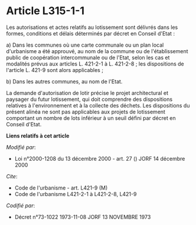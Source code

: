 # Article L315-1-1

Les autorisations et actes relatifs au lotissement sont délivrés dans les formes, conditions et délais déterminés par décret
en Conseil d'Etat :

a) Dans les communes où une carte communale ou un plan local d'urbanisme a été approuvé, au nom de la commune ou de
l'établissement public de coopération intercommunale ou de l'Etat, selon les cas et modalités prévus aux articles L. 421-2-1
à L. 421-2-8 ; les dispositions de l'article L. 421-9 sont alors applicables ;

b) Dans les autres communes, au nom de l'Etat.

La demande d'autorisation de lotir précise le projet architectural et paysager du futur lotissement, qui doit comprendre des
dispositions relatives à l'environnement et à la collecte des déchets. Les dispositions du présent alinéa ne sont pas
applicables aux projets de lotissement comportant un nombre de lots inférieur à un seuil défini par décret en Conseil d'Etat.

**Liens relatifs à cet article**

_Modifié par_:

  - Loi n°2000-1208 du 13 décembre 2000 - art. 27 () JORF 14 décembre 2000

_Cite_:

  - Code de l'urbanisme - art. L421-9 (M)
  - Code de l'urbanisme L421-2-1 à L421-2-8, L421-9

_Codifié par_:

  - Décret n°73-1022 1973-11-08 JORF 13 NOVEMBRE 1973
